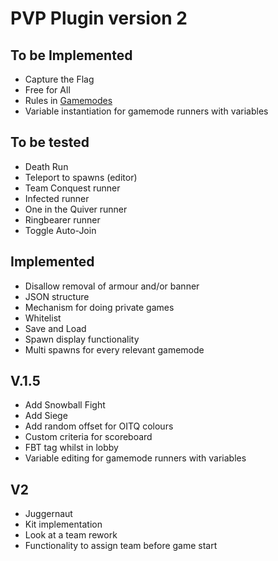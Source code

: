 PVP Plugin version 2
===========
## To be Implemented
* Capture the Flag
* Free for All
* Rules in [Gamemodes](src/main/java/com/mcmiddleearth/pvpplugin/statics/Gamemodes.java)
* Variable instantiation for gamemode runners with variables

## To be tested
* Death Run
* Teleport to spawns (editor)
* Team Conquest runner
* Infected runner
* One in the Quiver runner
* Ringbearer runner
* Toggle Auto-Join

## Implemented
* Disallow removal of armour and/or banner
* JSON structure
* Mechanism for doing private games
* Whitelist
* Save and Load
* Spawn display functionality
* Multi spawns for every relevant gamemode

## V.1.5
* Add Snowball Fight
* Add Siege
* Add random offset for OITQ colours
* Custom criteria for scoreboard
* FBT tag whilst in lobby
* Variable editing for gamemode runners with variables

## V2
* Juggernaut
* Kit implementation
* Look at a team rework
* Functionality to assign team before game start